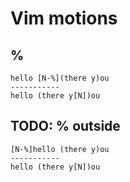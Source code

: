 # Vim motions

## %

```
hello [N-%](there y)ou
-----------
hello (there y[N])ou
```

## TODO: % outside

```
[N-%]hello (there y)ou
-----------
hello (there y[N])ou
```
